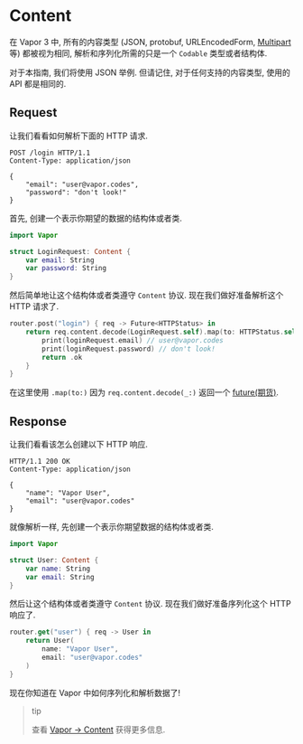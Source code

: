 # Content

在 Vapor 3 中, 所有的内容类型 (JSON, protobuf, URLEncodedForm, [Multipart](../multipart/getting-started.md) 等) 都被视为相同, 解析和序列化所需的只是一个 `Codable` 类型或者结构体.

对于本指南, 我们将使用 JSON 举例. 但请记住, 对于任何支持的内容类型, 使用的 API 都是相同的.

## Request

让我们看看如何解析下面的 HTTP 请求.

```http
POST /login HTTP/1.1
Content-Type: application/json

{
    "email": "user@vapor.codes",
    "password": "don't look!"
}
```

首先, 创建一个表示你期望的数据的结构体或者类.

```swift
import Vapor

struct LoginRequest: Content {
    var email: String
    var password: String
}
```

然后简单地让这个结构体或者类遵守 `Content` 协议.
现在我们做好准备解析这个 HTTP 请求了.

```swift
router.post("login") { req -> Future<HTTPStatus> in
    return req.content.decode(LoginRequest.self).map(to: HTTPStatus.self) { loginRequest in
        print(loginRequest.email) // user@vapor.codes
        print(loginRequest.password) // don't look!
        return .ok
    }
}
```

在这里使用 `.map(to:)` 因为 `req.content.decode(_:)` 返回一个 [future(期货)](async.md).

## Response

让我们看看该怎么创建以下 HTTP 响应.

```http
HTTP/1.1 200 OK
Content-Type: application/json

{
    "name": "Vapor User",
    "email": "user@vapor.codes"
}
```

就像解析一样, 先创建一个表示你期望数据的结构体或者类.

```swift
import Vapor

struct User: Content {
    var name: String
    var email: String
}
```

然后让这个结构体或者类遵守 `Content` 协议.
现在我们做好准备序列化这个 HTTP 响应了.

```swift
router.get("user") { req -> User in
    return User(
        name: "Vapor User",
        email: "user@vapor.codes"
    )
}
```

现在你知道在 Vapor 中如何序列化和解析数据了!

>tip
>
>查看 [Vapor &rarr; Content](../vapor/content.md) 获得更多信息.

